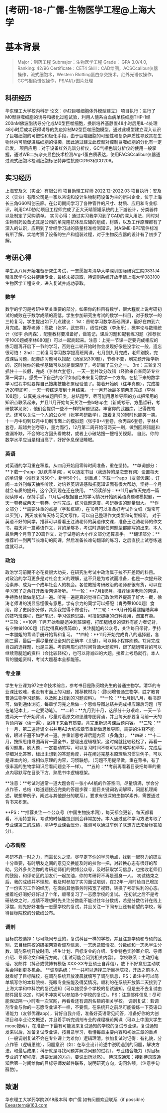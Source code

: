# [考研]-18-广儒-生物医学工程@上海大学

# 基本背景

> Major：制药工程
> Submajor：生物医学工程
> Grade： GPA 3.0/4.0, Ranking: 42/96
> Certificate：CET4
> Skill：CAD绘图，ACSCcalibur仪器操作，流式细胞术，Western Blotting蛋白杂交技术，红外光谱仪操作，GC气相色谱仪操作，PS/AI/Lr图片处理

## 科研经历

华东理工大学校内科研
论文：《M2巨噬细胞体外模型建立》
项目执行：进行了M0型巨噬细胞的诱导和极化过程试验，利用人髓系白血病单核细胞THP-1经200nM佛波酯诱导分化成M0型巨噬细胞，换新培养基静置48小时后用IL-4处理48小时后成功获得诱导的免疫抑制M2型巨噬细胞模型。通过此模型建立深入认识了巨噬细胞的可塑性和极化手段，由于巨噬细胞的可塑性和复杂异质性导致其在生物体内可能促进癌细胞的侵袭，因此通过建立此模型对控制巨噬细胞的分化有一定启发。
项目应用：对于设备红外光谱分析仪，GC气相色谱分析仪的使用一般掌握，通过WB二抗杂交显色技术检测Arg-1蛋白质表达，使用FACSCcalibur仪器通过流式细胞术检测细胞标记特异性抗原CD163和CD206。

## 实习经历

上海安及义（实业）有限公司
项目助理工程师
2022.12-2022.03
项目执行：安及义（实业）有限公司是一家以咨询和设计生物制药设备为主的新兴企业，位于上海长三角G60科创云廊。在公司期间学习了各种管件的尺寸、材质、应用和专业标识，利用CAD协助项目工程师完成了正大天晴管罐系统的上下游设计，分类器件以及制定了采购清单。
实习心得：通过实习我学习到了CAD的深入用法，同时对生物制药设备尤其是公司的单克隆抗体反应罐的组成，材质，以及工作原理都有了深入的认识，应用到了曾经学习过的质量标准检测知识，对ASME-BPE管件标准有所了解，实地考察了设备的生产和组装过程，对于生物反应器的设计有了初步了解。

## 考研心得

学生从八月开始准备研究生考试，一志愿报考清华大学深圳国际研究生院0831J4精准医学与公共健康专业，最终未被录取，待调剂系统开放申请上海大学083100生物医学工程专业，进入复试并成功录取。

### 数学

数学的学习是考研中至关重要的部分，如果你的科目有数学，很大程度上说考研初试的成败在于数学成绩的高低。学生参加研究生考试的数学一科目，对于数学一的三轮复习，学生提出如下几点建议：
1st：首轮学习数学基础网课，最好在四到六月完成。推荐老师：高数（张宇，武忠祥），线性代数（李永乐），概率论与数理统计（张宇 余丙森），配套教材要准备好，做笔记，课后习题和配套练习题（推荐张宇1000题或李林880题）可以一起刷起来。注意：上完一节课一定要完成相应的练习题再开启下一节的学习，否则在二轮开始时你会发现好像是没学过一般，遗忘很可怕！
2nd：二轮复习学习数学提高班网课，七月到九月完成，老师别换，完成课后习题，配套练习题可以搭配（汤家凤330题），节奏不变，刷完题开始学新的，这时候你的数学基础可以说是很深厚了，考研赢了三分之一。
3rd：三轮复习抓住十一长假，完成（李林六套卷），一天一套并改分改错（经验来自某同济专业第一同学），感受一下自己的水平如何给未来复习数学一个方向。在接下来的数学学习过程中就要靠自己搜集技能积累经验值了。接着开始刷（往年真题），完成接近20套即可，一天一套练速度到十月结束。
十一月开始最多前两周完成（李林108题），认真完成并做题目归类，总结题型，尽可能用思维导图的方式把常用的知识点联系起来，并且11月开始每天关注一些b站up主（新威考研，方墨哲轩，考研数学龙哥），他们会提供一些不一样的解题思路，丰富你的武器库，记得做笔记。还可以关注一个人的公众号（张宇考研数学），跟着复习的同时也能笑一笑。十一月中旬到12月中旬刷市面上的模拟题（张宇8+4套卷，余丙森6套卷，李林4套卷，超越共创卷等），量力而行，12月第二周开始可两天一刷，做到回顾错题和查漏补缺，不会的地方回头看教材，或者上小破站搜一搜相关视频。
自此，你的数学水平应当是相当高了，好好休息保证睡眠。

### 英语

对英语的学习重在积累，从四月开始用零碎时间准备，重在坚持。
**单词部分：**下载一个app（默默背单词），可以选定书目（我选择的是恋恋有词）设置每天的单词量（推荐复习50个，新学50个）。
划重点：下载一个app（友邻优课），订阅一本外刊每天抽空听读，对培养英语语感和拓宽知识面有很大帮助，坚持一个月就会有质的提升，这个我到现在还在使用。
**阅读部分：**11月前每天完成一篇阅读即可，保持手感，11月后可根据自己的学习情况开始刷英语真题和模拟题，一天一套卷或两天一套卷，计时完成，练习做题速度，考研英语的题量很大。
**作文部分：**需要注重的点是（字和框架），在10月可以准备好考试作文纸（淘宝可以买到），两天或者每天练习英文写作，可以自己整理作文类型和句型框架。
对于英语不好的同学，推荐可以看看王江涛老师的英语作文课，准备王江涛老师的作文书，每天背一篇英语作文，背的足够多，考试时遇到任何题型都能写的出来，本人最后两个月背了20篇作文，对于试卷的大小作文部分还算拿手。
**翻译部分：**推荐听一到两节长难句的网课，然后准备长难句翻译的练习，之后直接上试卷练速度就可以。

### 政治

政治学习前期不必花费很大功夫，在研究生考试中政治属于拉不开差距的科目。
对政治的学习更多是对社会主义的理解，这不只是为考试而准备，也是一次提升政治素养、成为一个成年社会人的机会。各位教授考研政治的老师都很有货，可以在学习累了之余打开政治网课听听。
**一轮：**7月到8月，推荐徐涛老师的网课，手持教材做做笔记过一遍。听完一遍是真的觉得自己政治素养提高了好大一截，徐涛老师讲的浅显易懂很有意思。学有余力的同学可以搭配（肖秀荣1000题）食用，除了史纲部分做，其余我觉得不做也行。
**二轮：**9月开始看腿姐陆寓丰的技巧班课程，做好笔记，学习做题思路，可搭配腿姐的资料食用，淘宝有卖。
**三轮：**10月-11月开始看腿姐冲刺班课程，打印腿姐发的资料有能力者记背，有空做做1000题（我觉得真的很简单），关注腿姐的公众号，关注每日带背，手持一本腿姐的背诵手册开始背和复习。
**四轮：**11月开始完成肖八的选择题，各刷三遍，最后一遍尽量保证全对的正确率（关键），可以用小程序刷题。12月完成肖四的选择题，也是三遍。考前两周匀好时间背诵大题资料，跟了腿姐带背的可以继续背腿姐的资料（会比较轻松），也可以背肖四的大题。接着上考场就行。本人背的腿姐资料，考试大题基本全都能答。

### 专业课

学生专业课为972生命技术综合，参考书目是陈阅增先生的普通生物学。清华的专业课比较难，也没有市面上的习题，推荐教材为：（陈阅增普通生物学，胜才教育普通生物学习题集、以及网上找到的习题资料）。
**一轮：**七月到八月，看书即可，做到通体浏览，每章学习完之后做一个思维导图总结并完成相应课后习题（写在笔记本上，一定要动笔）。
**二轮：**九月到十月，这部分十分艰难，一天一节或两天一节开始背诵，尽量对着原文和思维导图背诵，并且每天都要复习前一天的背诵内容（读一遍），坚持下来会有质变。背完重新思考课后题内容。
**三轮：**十一月，第二遍背诵全书并用A2大纸按章节重新做思维导图，需要的注释不能省，眼过千遍不如手过一遍。并重新思考课后题内容（多角度）。
**四轮：**十二月，按照思维导图再背一遍全书，整理出逻辑框架，这时候就比较轻松了，再看一看习题集，刷大题，一定要动笔写，可以复习时间不够可以简略写和草写，完成后仔细对比答案，标出未想到的答题角度，并在阐述完基本原理后习惯举例子，可以是课本内的，或相似原理的内容，习惯联想。（习题不用提早做，重在背书，有了很丰富的生物学知识后看问题会不一样）。
**五轮：**考前再看着目录把每章的重点内容默写在目录下方，熟悉书中逻辑框架。

**注意：**考试时通常一道大题会有一张小A4纸的作答空间，尽量填满，学会分点作答，总结（每道题接近完美的答题步骤：题目关键词名词解释，问题机理阐述，联想举例子，阐述与其他部分的联系）。要求有很深的生物学素养，需要通过背书来积累。

**PS：**推荐关注一个公众号（中国生物技术网），每天都会更新，每天都看看，不用特意背，考试的时候能提到则会非常加分。本人通过这种学习方法考取了专业课第二的成绩，清华专业课会压分，推测可以通过举例子联想方法来给标答加分）。

### 心态调整

考研不靠一时之力，而需长久之坚。尽早定下你的学习地点，找到一起努力的研友十分重要，有时朋友之间的意见交换能及时的拉你一把，对转换心态有很好的帮助。另外多关注你的考研老师们的微博公众号，及时获取学习信息，也接收老师们的鼓励，和评论区的朋友们一起加油，你的考研将不再是孤身一人。
初试结束之后，我的成绩并不理想，我及时参加了实习面试培训，在22年一月时给自己增加了一份实习工作的经历，在面向其他事务时拓宽了视野，转换了考研失利的心态。
接着吃好喝好好好过了个年，顺带复习了一志愿学校的复试。
在初试之后不是考研结束之时，成绩不理想时先关注分数能不能过往年分数线，若是分数估计在线上浮摆，则先好好准备一志愿学校的复试，并且关注一下同专业还有希望的学校，等待目标院校的分数线公布。

### 调剂

目标院校选择：尽可能同专业的，复试科目一样的学校，并且注意学硕和专硕的区别，去目标院校的研招网查看调剂信息、一志愿录取情况、分数线和一志愿学生分数、调剂系统开放时间、招生计划、目标专业的介绍、专业特色实验室介绍、导师介绍、导师论文和研究方向。（复试可能会问到相关内容）。
学校联系：主动打电话，发邮件（抖音或微博有模版 XXX-XX专业硕士自荐信），放下不好意思主动联系会得到更多机会。
**调剂系统：**一共可以选择三所目标院校，开放之前本人就看好了目标院校，在调剂系统开放凌晨就填写了调剂信息，PS：备注中可以简单填写你的本科院校、亮眼专业技能及得奖情况。顺利的在系统开放第二天接到了上海大学和中科院的复试通知（可以接受多个学校的复试通知，但是去不去复试由邮件回复决定，时间不冲突可以参加多个学校的复试）。PS：注意邮件信息！尽可能保证隔一小时看一次官网，再看看还有调剂名额的相关学校。
调剂复试：若调剂专业与你的一志愿专业课不一样，不要慌，在系统开之前尽可能锻炼一下英语口语能力（友邻优课app），背好自我介绍，准备好英语常见问答，准备好你的大创项目和毕业论文概述，并且着手听完调剂专业的课程概论网课（可以上中国大学生mooc搜索），在准备一下最有可能发来复试通知的学校的复试专业课。复试通知发来以后，准备复试专业课，按目录学习，看懂每章主要内容和初始三章的重点（一般调剂复试不会在专业课上为难你）逻辑理清。参加复试时记得：有礼貌，分点作答（逻辑思维），问题意识（如：在毕业设计论述中说明遇到的问题，解决方法，和最后成果；科研就是寻找问题并解决问题的过程），专业结合能力（对目标专业的了解程度，想要发展的方向，要说出所以然）。
待录取通知：接到待录取通知后第一时间给你的目标导师发邮件联系，说明研究方向，询问名额。（注意字句斟酌）。

## 致谢

华东理工大学药学院2018级本科 李广儒
如有问题欢迎联系（if possible）Eeeastern@163.com